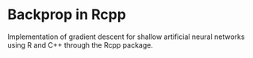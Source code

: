 # Backprop in Rcpp
Implementation of gradient descent for shallow artificial neural networks using R and C++ through the Rcpp package.
